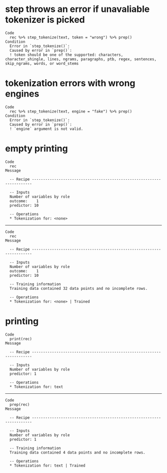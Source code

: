 # step throws an error if unavaliable tokenizer is picked

    Code
      rec %>% step_tokenize(text, token = "wrong") %>% prep()
    Condition
      Error in `step_tokenize()`:
      Caused by error in `prep()`:
      ! token should be one of the supported: characters, character_shingle, lines, ngrams, paragraphs, ptb, regex, sentences, skip_ngrams, words, or word_stems

# tokenization errors with wrong engines

    Code
      rec %>% step_tokenize(text, engine = "fake") %>% prep()
    Condition
      Error in `step_tokenize()`:
      Caused by error in `prep()`:
      ! `engine` argument is not valid.

# empty printing

    Code
      rec
    Message
      
      -- Recipe ----------------------------------------------------------------------
      
      -- Inputs 
      Number of variables by role
      outcome:    1
      predictor: 10
      
      -- Operations 
      * Tokenization for: <none>

---

    Code
      rec
    Message
      
      -- Recipe ----------------------------------------------------------------------
      
      -- Inputs 
      Number of variables by role
      outcome:    1
      predictor: 10
      
      -- Training information 
      Training data contained 32 data points and no incomplete rows.
      
      -- Operations 
      * Tokenization for: <none> | Trained

# printing

    Code
      print(rec)
    Message
      
      -- Recipe ----------------------------------------------------------------------
      
      -- Inputs 
      Number of variables by role
      predictor: 1
      
      -- Operations 
      * Tokenization for: text

---

    Code
      prep(rec)
    Message
      
      -- Recipe ----------------------------------------------------------------------
      
      -- Inputs 
      Number of variables by role
      predictor: 1
      
      -- Training information 
      Training data contained 4 data points and no incomplete rows.
      
      -- Operations 
      * Tokenization for: text | Trained

